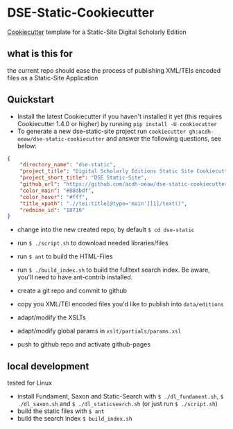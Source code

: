 # DSE-Static-Cookiecutter

[Cookiecutter](https://github.com/cookiecutter/cookiecutter) template for a Static-Site Digital Scholarly Edition

## what is this for

the current repo should ease the process of publishing XML/TEIs encoded files as a Static-Site Application

## Quickstart
* Install the latest Cookiecutter if you haven't installed it yet (this requires Cookiecutter 1.4.0 or higher) by running `pip install -U cookiecutter`
* To generate a new dse-static-site project run `cookiecutter gh:acdh-oeaw/dse-static-cookiecutter` and answer the following questions, see below:

```json
{
    "directory_name": "dse-static",
    "project_title": "Digital Scholarly Editions Static Site Cookiecutter",
    "project_short_title": "DSE Static-Site",
    "github_url": "https://github.com/acdh-oeaw/dse-static-cookiecutter",
    "color_main": "#88dbdf",
    "color_hover": "#fff",
    "title_xpath": ".//tei:title[@type='main'][1]/text()",
    "redmine_id": "18716"
} 
```
* change into the new created repo, by default `$ cd dse-static`
* run `$ ./script.sh` to download needed libraries/files
* run `$ ant` to build the HTML-Files
* run `$ ./build_index.sh` to build the fulltext search index. Be aware, you'll need to have ant-contrib installed.
* create a git repo and commit to github


* copy you XML/TEI encoded files you'd like to publish into `data/editions`
* adapt/modify the XSLTs
* adapt/modify global params in `xslt/partials/params.xsl`
* push to github repo and activate github-pages


## local development

tested for Linux

* install Fundament, Saxon and Static-Search with `$ ./dl_fundament.sh`, `$ ./dl_saxon.sh` and `$ ./dl_staticsearch.sh` (or just run `$ ./script.sh`)
* build the static files with `$ ant`
* build the search index `$ build_index.sh`

